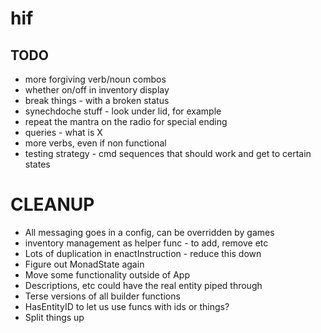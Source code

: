 # hif

## TODO
- more forgiving verb/noun combos
- whether on/off in inventory display
- break things - with a broken status
- synechdoche stuff - look under lid, for example
- repeat the mantra on the radio for special ending
- queries - what is X
- more verbs, even if non functional
- testing strategy - cmd sequences that should work and get to certain states


CLEANUP
=======
- All messaging goes in a config, can be overridden by games
- inventory management as helper func - to add, remove etc
- Lots of duplication in enactInstruction - reduce this down
- Figure out MonadState again
- Move some functionality outside of App
- Descriptions, etc could have the real entity piped through
- Terse versions of all builder functions
- HasEntityID to let us use funcs with ids or things?
- Split things up
